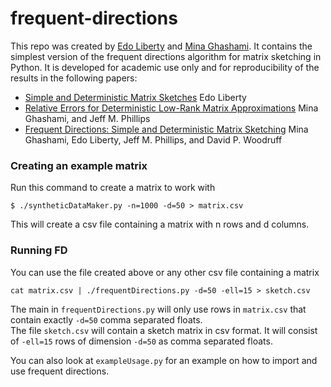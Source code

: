# frequent-directions
This repo was created by [Edo Liberty](www.edoliberty.com) and [Mina Ghashami](http://www.cs.utah.edu/~ghashami/).
It contains the simplest version of the frequent directions algorithm for matrix sketching in Python. 
It is developed for academic use only and for reproducibility of the results in the following papers:
* [Simple and Deterministic Matrix Sketches](http://www.cs.yale.edu/homes/el327/papers/simpleMatrixSketching.pdf) Edo Liberty
* [Relative Errors for Deterministic Low-Rank Matrix Approximations](http://www.cs.utah.edu/~ghashami/papers/relative_err_soda.pdf) Mina Ghashami, and Jeff M. Phillips
* [Frequent Directions: Simple and Deterministic Matrix Sketching](http://www.cs.utah.edu/~ghashami/papers/fd_journal.pdf) Mina Ghashami, Edo Liberty, Jeff M. Phillips, and David P. Woodruff


### Creating an example matrix

Run this command to create a matrix to work with
    
    $ ./syntheticDataMaker.py -n=1000 -d=50 > matrix.csv
    
This will create a csv file containing a matrix with n rows and d columns.
 
### Running FD

You can use the file created above or any other csv file containing a matrix

    cat matrix.csv | ./frequentDirections.py -d=50 -ell=15 > sketch.csv
    
The main in `frequentDirections.py` will only use rows in `matrix.csv` that contain exactly `-d=50` comma separated floats.  
The file `sketch.csv` will contain a sketch matrix in csv format.
It will consist of `-ell=15` rows of dimension `-d=50` as comma separated floats.


You can also look at `exampleUsage.py` for an example on how to import and use frequent directions.   
    
